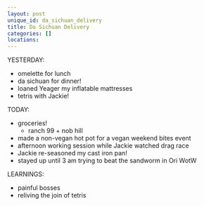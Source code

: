 ```yaml
---
layout: post
unique_id: da_sichuan_delivery
title: Da Sichuan Delivery
categories: []
locations: 
---
```


YESTERDAY:
* omelette for lunch
* da sichuan for dinner!
* loaned Yeager my inflatable mattresses
* tetris with Jackie!

TODAY:
* groceries!
  * ranch 99 + nob hill
* made a non-vegan hot pot for a vegan weekend bites event
* afternoon working session while Jackie watched drag race
* Jackie re-seasoned my cast iron pan!
* stayed up until 3 am trying to beat the sandworm in Ori WotW

LEARNINGS:
* painful bosses
* reliving the join of tetris
